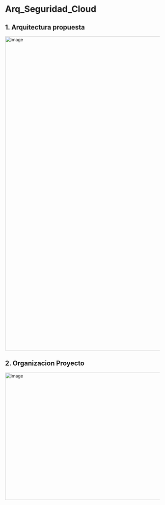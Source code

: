 # Arq_Seguridad_Cloud
## 1. Arquitectura propuesta 
<img width="1026" height="1021" alt="image" src="https://github.com/user-attachments/assets/a07ffd3d-273c-4773-b819-7a814eaefcb4" />

## 2. Organizacion Proyecto
<img width="685" height="414" alt="image" src="https://github.com/user-attachments/assets/ecc31eb3-67de-40b4-ad52-202567977c4b" />

